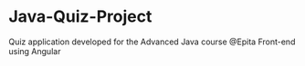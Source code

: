 # Java-Quiz-Project
Quiz application developed for the Advanced Java course @Epita
Front-end using Angular

